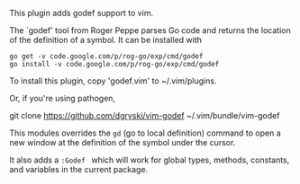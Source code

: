 
This plugin adds godef support to vim.

The `godef' tool from Roger Peppe parses Go code and returns the location of
the definition of a symbol.  It can be installed with

    go get -v code.google.com/p/rog-go/exp/cmd/godef
    go install -v code.google.com/p/rog-go/exp/cmd/godef

To install this plugin, copy 'godef.vim' to ~/.vim/plugins.

Or, if you're using pathogen, 

   git clone https://github.com/dgryski/vim-godef ~/.vim/bundle/vim-godef

This modules overrides the `gd` (go to local definition) command to open a new
window at the definition of the symbol under the cursor.

It also adds a `:Godef ` which will work for global types, methods,
constants, and variables in the current package.
